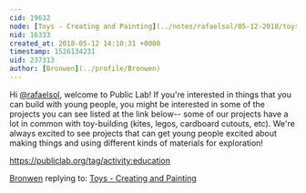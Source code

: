 ```yaml
---
cid: 19632
node: [Toys - Creating and Painting](../notes/rafaelsol/05-12-2018/toys-creating-and-painting)
nid: 16333
created_at: 2018-05-12 14:10:31 +0000
timestamp: 1526134231
uid: 237313
author: [Bronwen](../profile/Bronwen)
---
```


Hi [@rafaelsol](/profile/rafaelsol), welcome to Public Lab! If you're interested in things that you can build with young people, you might be interested in some of the projects you can see listed at the link below-- some of our projects have a lot in common with toy-building (kites, legos, cardboard cutouts, etc). We're always excited to see projects that can get young people excited about making things and using different kinds of materials for exploration!

https://publiclab.org/tag/activity:education



[Bronwen](../profile/Bronwen) replying to: [Toys - Creating and Painting](../notes/rafaelsol/05-12-2018/toys-creating-and-painting)

